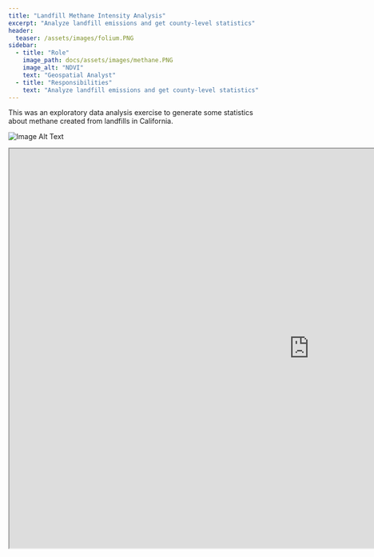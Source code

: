 ```yaml
---
title: "Landfill Methane Intensity Analysis"
excerpt: "Analyze landfill emissions and get county-level statistics"
header:
  teaser: /assets/images/folium.PNG
sidebar:
  - title: "Role"
    image_path: docs/assets/images/methane.PNG
    image_alt: "NDVI"
    text: "Geospatial Analyst"
  - title: "Responsibilities"
    text: "Analyze landfill emissions and get county-level statistics"
---
```


This was an exploratory data analysis exercise to generate some statistics about methane created from landfills in California.


![Image Alt Text](/assets/images/methane.PNG)

<iframe src="https://htmlpreview.github.io/?https://github.com/kmp24/kmp24.github.io/blob/gh-pages/docs/assets/Data%20Analysis%20Samples/Problem%201%20%26%202%20-%20Methane%20Emissions%20from%20Landfills%2C%20Carbon%20Mapper%20Plumes.html" width="1200" height="800"></iframe>
